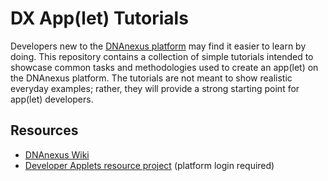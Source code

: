 # DX App(let) Tutorials

Developers new to the [DNAnexus platform](https://platform.dnanexus.com/login) may find it easier to learn by doing. This repository contains a collection of simple tutorials intended to showcase common tasks and methodologies used to create an app(let) on the DNAnexus platform. The tutorials are not meant to show realistic everyday examples; rather, they will provide a strong starting point for app(let) developers.

## Resources

* [DNAnexus Wiki](https://wiki.dnanexus.com/Home)
* [Developer Applets resource project](https://platform.dnanexus.com/projects/B406G0x2fz2B3GVk65200003/data/) (platform login required)